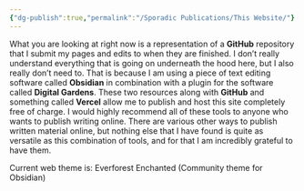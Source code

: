 ```yaml
---
{"dg-publish":true,"permalink":"/Sporadic Publications/This Website/"}
---
```




What you are looking at right now is a representation of a **GitHub** repository that I submit my pages and edits to when they are finished.
I don’t really understand everything that is going on underneath the hood here, but I also really don’t need to. That is because I am using a piece of text editing software called **Obsidian** in combination with a plugin for the software called **Digital Gardens**. These two resources along with **GitHub** and something called **Vercel** allow me to publish and host this site completely free of charge. I would highly recommend all of these tools to anyone who wants to publish writing online.
There are various other ways to publish written material online, but nothing else that I have found is quite as versatile as this combination of tools, and for that I am incredibly grateful to have them.

Current web theme is:
Everforest Enchanted
(Community theme for Obsidian)

